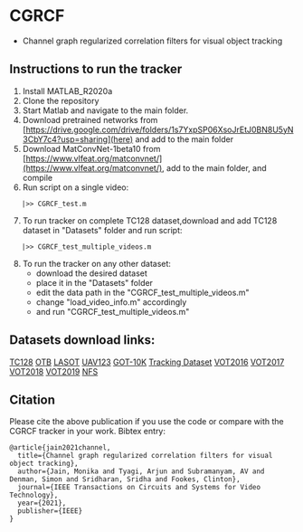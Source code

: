 # CGRCF
- Channel graph regularized correlation filters for visual object tracking

## Instructions to run the tracker
1. Install MATLAB_R2020a
2. Clone the repository
3. Start Matlab and navigate to the main folder.  
4. Download pretrained networks from [https://drive.google.com/drive/folders/1s7YxpSP06XsoJrEtJ0BN8U5yN3CbY7c4?usp=sharing](here) and add to the main folder
5. Download MatConvNet-1beta10 from [https://www.vlfeat.org/matconvnet/](https://www.vlfeat.org/matconvnet/), add to the main folder, and compile
6. Run script on a single video:
```
   |>> CGRCF_test.m
```
7. To run tracker on complete TC128 dataset,download and add TC128 dataset in "Datasets" folder and run script:
```
   |>> CGRCF_test_multiple_videos.m
``` 
8. To run the tracker on any other dataset:
    - download the desired dataset
    - place it in the "Datasets" folder
    - edit the data path in the "CGRCF_test_multiple_videos.m"
    - change "load_video_info.m" accordingly 
    - and run "CGRCF_test_multiple_videos.m"  

## Datasets download links:

[TC128](https://www3.cs.stonybrook.edu/~hling/data/TColor-128/TColor-128.html)
[OTB](http://cvlab.hanyang.ac.kr/tracker_benchmark/datasets.html)
[LASOT](https://cis.temple.edu/lasot/)
[UAV123](https://cemse.kaust.edu.sa/ivul/uav123)
[GOT-10K](http://got-10k.aitestunion.com/downloads)
[Tracking Dataset](https://cmp.felk.cvut.cz/~vojirtom/)
[VOT2016](https://www.votchallenge.net/vot2016/dataset.html)
[VOT2017](https://www.votchallenge.net/vot2017/dataset.html)
[VOT2018](https://www.votchallenge.net/vot2018/dataset.html)
[VOT2019](https://www.votchallenge.net/vot2019/dataset.html)
[NFS](http://www.ci2cv.net/projects/need-for-speed-dataset/)

## Citation
Please cite the above publication if you use the code or compare with the CGRCF tracker in your work. Bibtex entry:
```
@article{jain2021channel,
  title={Channel graph regularized correlation filters for visual object tracking},
  author={Jain, Monika and Tyagi, Arjun and Subramanyam, AV and Denman, Simon and Sridharan, Sridha and Fookes, Clinton},
  journal={IEEE Transactions on Circuits and Systems for Video Technology},
  year={2021},
  publisher={IEEE}
} 
```
